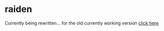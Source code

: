 # raiden

Currently being rewritten... for the old currently working version [click here](https://github.com/Joshua-Noakes1/raiden/tree/e468845ae9563b22d10445aa9fd51876c07a6c1b)
